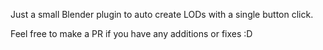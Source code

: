 Just a small Blender plugin to auto create LODs with a single button click.

Feel free to make a PR if you have any additions or fixes :D
